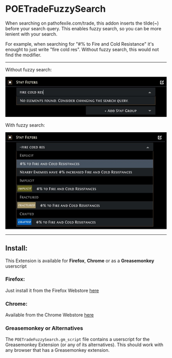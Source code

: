 # POETradeFuzzySearch
When searching on pathofexile.com/trade, this addon inserts the tilde(~) before your search query. This enables fuzzy search, so you can be more lenient with your search.

For example, when searching for "#% to Fire and Cold Resistance" it's enought to just write "fire cold res". Without fuzzy search, this would not find the modifier.

---

Without fuzzy search:

![](img/strict.jpg)


With fuzzy search:

![](img/fuzzy.jpg)

---

## Install: ##

This Extension is available for **Firefox**, **Chrome** or as a **Greasemonkey** userscript

### **Firefox**: ###
Just install it from the Firefox Webstore [here](https://addons.mozilla.org/en-US/firefox/addon/poetrade-fuzzy-search/)

### **Chrome**: ###
Available from the Chrome Webstore [here](https://chrome.google.com/webstore/detail/poetrade-fuzzy-search/mkbkmkampdnnbehdldipgjhbablkmfba)

### **Greasemonkey or Alternatives** ###
The `POETradeFuzzySearch.gm_script` file contains a userscript for the Greasemonkey Extension (or any of its alternatives). This should work with any browser that has a Greasemonkey extension.